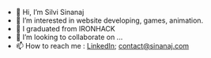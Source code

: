 - 👋 Hi, I’m Silvi Sinanaj
- 👀 I’m interested in website developing, games, animation.
- 🌱 I graduated from IRONHACK 
- 💞️ I’m looking to collaborate on ...
- 📫 How to reach me : [LinkedIn](https://linkedin.com/in/silvisinanaj); contact@sinanaj.com

<!---
sil-sin/sil-sin is a ✨ special ✨ repository because its `README.md` (this file) appears on your GitHub profile.
You can click the Preview link to take a look at your changes.
--->

